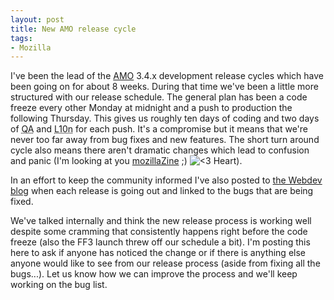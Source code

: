 ```yaml
---
layout: post
title: New AMO release cycle
tags:
- Mozilla
---
```

<p>I've been the lead of the <a href="https://addons.mozilla.org/">AMO</a> 3.4.x
development release cycles which have been going on for about 8 weeks.  During
that time we've been a little more structured with our release schedule.  The
general plan has been a code freeze every other Monday at midnight and a push to
production the following Thursday.  This gives us roughly ten days of coding and
two days of <abbr title="Quality Assurance">QA</abbr> and <abbr
title="Localization">L10n</abbr> for each push.  It's a compromise but it means
that we're never too far away from bug fixes and new features.  The short turn
around cycle also means there aren't dramatic changes which lead to confusion
and panic (I'm looking at you <a
href="http://forums.mozillazine.org/">mozillaZine</a> ;) <img
src="{{ site.baseurl}}/assets/img/heart.gif" alt="<3 Heart" />).</p>

<p>In an effort to keep the community informed I've also posted to <a
href="http://blog.mozilla.com/webdev/">the Webdev blog</a> when each release is
going out and linked to the bugs that are being fixed.</p>

<p>We've talked internally and think the new release process is working well
despite some cramming that consistently happens right before the code freeze
(also the FF3 launch threw off our schedule a bit).  I'm posting this here to
ask if anyone has noticed the change or if there is anything else anyone would
like to see from our release process (aside from fixing all the bugs...).  Let
us know how we can improve the process and we'll keep working on the bug
list.</p>
